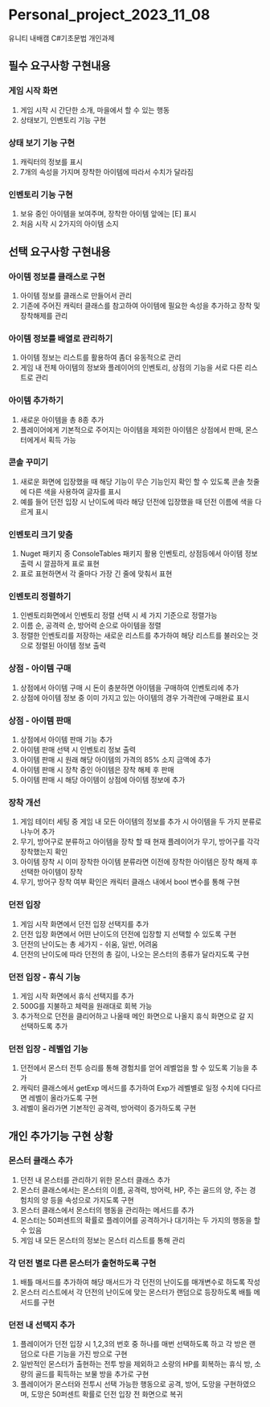 # Personal_project_2023_11_08
유니티 내배캠 C#기초문법 개인과제

## 필수 요구사항 구현내용
### 게임 시작 화면
1. 게임 시작 시 간단한 소개, 마을에서 할 수 있는 행동
2. 상태보기, 인벤토리 기능 구현

### 상태 보기 기능 구현
1. 캐릭터의 정보를 표시
2. 7개의 속성을 가지며 장착한 아이템에 따라서 수치가 달라짐

### 인벤토리 기능 구현
1. 보유 중인 아이템을 보여주며, 장착한 아이템 앞에는 [E] 표시
2. 처음 시작 시 2가지의 아이템 소지

## 선택 요구사항 구현내용
### 아이템 정보를 클래스로 구현
1. 아이템 정보를 클래스로 만들어서 관리
2. 기존에 주어진 캐릭터 클래스를 참고하여 아이템에 필요한 속성을 추가하고 장착 및 장착해제를 관리

### 아이템 정보를 배열로 관리하기
1. 아이템 정보는 리스트를 활용하여 좀더 유동적으로 관리
2. 게임 내 전체 아이템의 정보와 플레이어의 인벤토리, 상점의 기능을 서로 다른 리스트로 관리

### 아이템 추가하기
1. 새로운 아이템을 총 8종 추가
2. 플레이어에게 기본적으로 주어지는 아이템을 제외한 아이템은 상점에서 판매, 몬스터에게서 획득 가능

### 콘솔 꾸미기
1. 새로운 화면에 입장했을 때 해당 기능이 무슨 기능인지 확인 할 수 있도록 콘솔 첫줄에 다른 색을 사용하여 글자를 표시
2. 예를 들어 던전 입장 시 난이도에 따라 해당 던전에 입장했을 때 던전 이름에 색을 다르게 표시

### 인벤토리 크기 맞춤
1. Nuget 패키지 중 ConsoleTables 패키지 활용 인벤토리, 상점등에서 아이템 정보 출력 시 깔끔하게 표로 표현
2. 표로 표현하면서 각 줄마다 가장 긴 줄에 맞춰서 표현

### 인벤토리 정렬하기
1. 인벤토리화면에서 인벤토리 정렬 선택 시 세 가지 기준으로 정렬가능
2. 이름 순, 공격력 순, 방어력 순으로 아이템을 정렬
3. 정렬한 인벤토리를 저장하는 새로운 리스트를 추가하여 해당 리스트를 불러오는 것으로 정렬된 아이템 정보 출력

### 상점 - 아이템 구매
1. 상점에서 아이템 구매 시 돈이 충분하면 아이템을 구매하여 인벤토리에 추가
2. 상점에 아이템 정보 중 이미 가지고 있는 아이템의 경우 가격란에 구매완료 표시

### 상점 - 아이템 판매
1. 상점에서 아이템 판매 기능 추가
2. 아이템 판매 선택 시 인벤토리 정보 출력
3. 아이템 판매 시 원래 해당 아이템의 가격의 85% 소지 금액에 추가
4. 아이템 판매 시 장착 중인 아이템은 장착 해제 후 판매
5. 아이템 판매 시 해당 아이템이 상점에 아이템 정보에 추가

### 장착 개선
1. 게임 테이터 세팅 중 게임 내 모든 아이템의 정보를 추가 시 아이템을 두 가지 분류로 나누어 추가
2. 무기, 방어구로 분류하고 아이템을 장착 할 때 현재 플레이어가 무기, 방어구를 각각 장착했는지 확인
3. 아이템 장착 시 이미 장착한 아이템 분류라면 이전에 장착한 아이템은 장착 해제 후 선택한 아이템이 장착
4. 무기, 방어구 장착 여부 확인은 캐릭터 클래스 내에서 bool 변수를 통해 구현

### 던전 입장
1. 게임 시작 화면에서 던전 입장 선택지를 추가
2. 던전 입장 화면에서 어떤 난이도의 던전에 입장할 지 선택할 수 있도록 구현
3. 던전의 난이도는 총 세가지 - 쉬움, 일반, 어려움
4. 던전의 난이도에 따라 던전의 총 길이, 나오는 몬스터의 종류가 달라지도록 구현

### 던전 입장 - 휴식 기능
1. 게임 시작 화면에서 휴식 선택지를 추가
2. 500G를 지불하고 체력을 원래대로 회복 가능
3. 추가적으로 던전을 클리어하고 나올때 메인 화면으로 나올지 휴식 화면으로 갈 지 선택하도록 추가

### 던전 입장 - 레벨업 기능
1. 던전에서 몬스터 전투 승리를 통해 경험치를 얻어 레벨업을 할 수 있도록 기능을 추가
2. 캐릭터 클래스에서 getExp 메서드를 추가하여 Exp가 레벨별로 일정 수치에 다다르면 레벨이 올라가도록 구현
3. 레벨이 올라가면 기본적인 공격력, 방어력이 증가하도록 구현

## 개인 추가기능 구현 상황
### 몬스터 클래스 추가
1. 던전 내 몬스터를 관리하기 위한 몬스터 클래스 추가
2. 몬스터 클래스에서는 몬스터의 이름, 공격력, 방어력, HP, 주는 골드의 양, 주는 경험치의 양 등을 속성으로 가지도록 구현
3. 몬스터 클래스에서 몬스터의 행동을 관리하는 메서드를 추가
4. 몬스터는 50퍼센트의 확률로 플레이어를 공격하거나 대기하는 두 가지의 행동을 할 수 있음
5. 게임 내 모든 몬스터의 정보는 몬스터 리스트를 통해 관리

### 각 던전 별로 다른 몬스터가 출현하도록 구현
1. 배틀 매서드를 추가하여 해당 매서드가 각 던전의 난이도를 매개변수로 하도록 작성
2. 몬스터 리스트에서 각 던전의 난이도에 맞는 몬스터가 랜덤으로 등장하도록 배틀 메서드를 구현

### 던전 내 선택지 추가
1. 플레이어가 던전 입장 시 1,2,3의 번호 중 하나를 매번 선택하도록 하고 각 방은 랜덤으로 다른 기능을 가진 방으로 구현
2. 일반적인 몬스터가 출현하는 전투 방을 제외하고 소량의 HP를 회복하는 휴식 방, 소량의 골드를 획득하는 보물 방을 추가로 구현
3. 플레이어가 몬스터와 전투시 선택 가능한 행동으로 공격, 방어, 도망을 구현하였으며, 도망은 50퍼센트 확률로 던전 입장 전 화면으로 복귀
